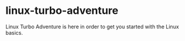 # linux-turbo-adventure
Linux Turbo Adventure is here in order to get you started with the Linux basics.
